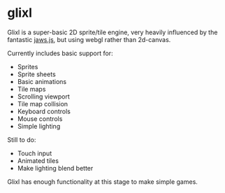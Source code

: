 # glixl

Glixl is a super-basic 2D sprite/tile engine, very heavily influenced by the fantastic
[jaws.js](https://github.com/ippa/jaws), but using webgl rather than 2d-canvas.

Currently includes basic support for:
* Sprites
* Sprite sheets
* Basic animations
* Tile maps 
* Scrolling viewport
* Tile map collision
* Keyboard controls
* Mouse controls
* Simple lighting

Still to do:

* Touch input
* Animated tiles
* Make lighting blend better

Glixl has enough functionality at this stage to make simple games.